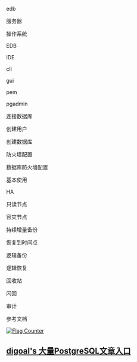 edb



服务器

操作系统

EDB

IDE

cli

gui

pem

pgadmin

连接数据库

创建用户

创建数据库

防火墙配置

数据库防火墙配置

基本使用

HA

只读节点

容灾节点

持续增量备份

恢复到时间点

逻辑备份

逻辑恢复

回收站

闪回

审计

参考文档


  
<a rel="nofollow" href="http://info.flagcounter.com/h9V1"  ><img src="http://s03.flagcounter.com/count/h9V1/bg_FFFFFF/txt_000000/border_CCCCCC/columns_2/maxflags_12/viewers_0/labels_0/pageviews_0/flags_0/"  alt="Flag Counter"  border="0"  ></a>  
  
  
## [digoal's 大量PostgreSQL文章入口](https://github.com/digoal/blog/blob/master/README.md "22709685feb7cab07d30f30387f0a9ae")
  
